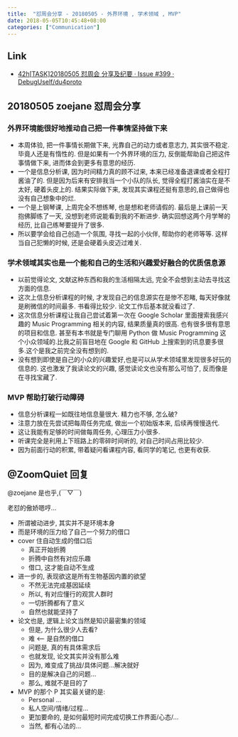```yaml
---
title:  "怼周会分享 - 20180505 - 外界环境 , 学术领域 , MVP"
date: 2018-05-05T10:45:48+08:00
categories: ["Communication"]
---
```


## Link

- [42h[TASK]20180505 怼周会 分享及纪要 · Issue #399 · DebugUself/du4proto](https://github.com/DebugUself/du4proto/issues/399)

## 20180505 zoejane 怼周会分享

### 外界环境能很好地推动自己把一件事情坚持做下来

- 本周体验, 把一件事情长期做下来, 光靠自己的动力或者意志力, 其实很不稳定. 毕竟人还是有惰性的. 但是如果有一个外界环境的压力, 反倒能帮助自己把这件事情做下来, 进而体会到更多有意思的经历.
- 一个是信息分析课, 因为时间精力真的顾不过来, 本来已经准备退课或者全程打酱油了的. 但是因为后来有安排我当一个小队的队长, 觉得全程打酱油实在是不太好, 硬着头皮上的. 结果实际做下来, 发现其实课程还挺有意思的,自己做得也没有自己想象中的烂.
- 一个是上钢琴课, 上周完全不想练琴, 也是想和老师请假的. 最后是上课前一天抱佛脚练了一天, 没想到老师说能看到我的不断进步. 确实回想这两个月学琴的经历, 比自己练琴要提升了很多.
- 所以要学会给自己创造一个氛围, 寻找一起的小伙伴, 帮助你的老师等等. 这样当自己犯懒的时候, 还是会硬着头皮迈过难关.

### 学术领域其实也是一个能和自己的生活和兴趣爱好融合的优质信息源

- 以前觉得论文, 文献这种东西和我的生活相隔太远, 完全不会想到主动去寻找这方面的信息.
- 这次上信息分析课程的时候, 才发现自己的信息源实在是惨不忍睹, 每天好像就是刷微信的时间最多. 书看得比较少. 论文工作后基本就没看过了.
- 这次信息分析课程让我自己尝试着第一次在 Google Scholar 里面搜索我感兴趣的 Music Programming 相关的内容, 结果质量真的很高. 也有很多很有意思的项目和信息. 甚至有本书就是专门聊用 Python 做 Music Programming 这个小众领域的.比我之前盲目地在 Google 和 GitHub 上搜索到的讯息要多很多.这个是我之前完全没有想到的.
- 没有想到即使是自己的小众的兴趣爱好,也是可以从学术领域里发现很多好玩的信息的. 这也激发了我读论文的兴趣, 感觉读论文也没有那么可怕了, 反而像是在寻找宝藏了.

### MVP 帮助打破行动障碍

- 信息分析课程一如既往地信息量很大. 精力也不够, 怎么破?
- 注意力放在先尝试把每周任务完成, 做出一个初始版本来, 后续再慢慢迭代.
- 这让我能有足够的时间做每周任务, 心理压力小很多.
- 听课完全是利用上下班路上的零碎时间听的, 对自己时间占用比较少.
- 因为前面行动的积累, 带着疑问看课程内容, 看同学的笔记, 也更有收获.


## @ZoomQuiet 回复

@zoejane 是也乎,(￣▽￣)

老怼的傲娇嗯哼...

- 所谓被动进步, 其实并不是环境本身
- 而是环境的压力给了自己一个努力的借口
- cover 住自动生成的借口后
    + 真正开始折腾
    + 折腾中自然有对应乐趣
    + 借口, 这才能自动不生成
- 进一步的, 表现欲这是所有生物基因内置的欲望
    + 不然无法完成基因延续
    + 所以, 有对应懂行的观赏人群时
    + 一切折腾都有了意义
    + 自然也就能坚持了
- 论文也是, 逻辑上论文当然是知识最密集的领域
    + 但是, 为什么很少人去看?
    + 难 <-- 是自然的借口
    + 问题是, 真的有具体需求后
    + 也就发现, 论文其实并没有那么难
    + 因为, 难变成了挑战/具体问题...解决就好
    + 目的是解决自己的问题...
    + 那么, 难就不是目的了
- MVP 的那个 P 其实最关键的是:
    + Personal ...
    + 私人空间/情绪/过程...
    + 更加要命的, 是如何最短时间完成切换工作界面/心态/...
    + 当然, 都有心法的...



















